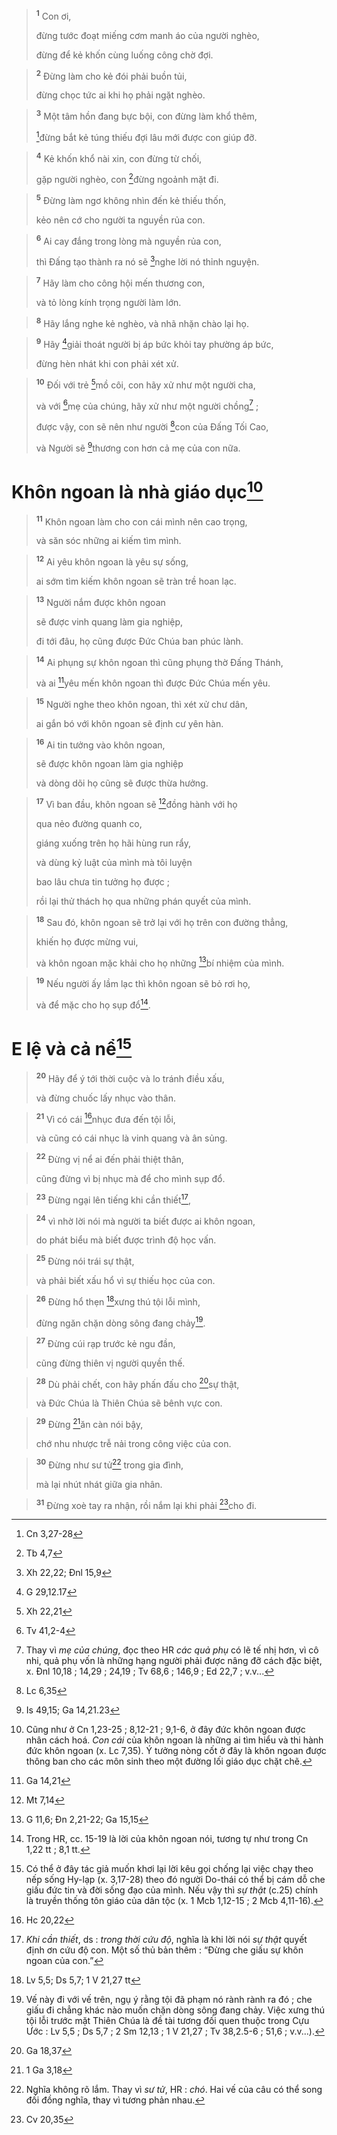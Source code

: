 
> <sup><b>1</b></sup> Con ơi,
> 
> đừng tước đoạt miếng cơm manh áo của người nghèo,
> 
> đừng để kẻ khốn cùng luống công chờ đợi.
>


> <sup><b>2</b></sup> Đừng làm cho kẻ đói phải buồn tủi,
> 
> đừng chọc tức ai khi họ phải ngặt nghèo.
>


> <sup><b>3</b></sup> Một tâm hồn đang bực bội, con đừng làm khổ thêm,
> 
> [^1*]đừng bắt kẻ túng thiếu đợi lâu mới được con giúp đỡ.
>


> <sup><b>4</b></sup> Kẻ khốn khổ nài xin, con đừng từ chối,
> 
> gặp người nghèo, con [^2*]đừng ngoảnh mặt đi.
>


> <sup><b>5</b></sup> Đừng làm ngơ không nhìn đến kẻ thiếu thốn,
> 
> kẻo nên cớ cho người ta nguyền rủa con.
>


> <sup><b>6</b></sup> Ai cay đắng trong lòng mà nguyền rủa con,
> 
> thì Đấng tạo thành ra nó sẽ [^3*]nghe lời nó thỉnh nguyện.
>


> <sup><b>7</b></sup> Hãy làm cho công hội mến thương con,
> 
> và tỏ lòng kính trọng người làm lớn.
>


> <sup><b>8</b></sup> Hãy lắng nghe kẻ nghèo, và nhã nhặn chào lại họ.
>


> <sup><b>9</b></sup> Hãy [^4*]giải thoát người bị áp bức khỏi tay phường áp bức,
> 
> đừng hèn nhát khi con phải xét xử.
>


> <sup><b>10</b></sup> Đối với trẻ [^5*]mồ côi, con hãy xử như một người cha,
> 
> và với [^6*]mẹ của chúng, hãy xử như một người chồng[^1] ;
> 
> được vậy, con sẽ nên như người [^7*]con của Đấng Tối Cao,
> 
> và Người sẽ [^8*]thương con hơn cả mẹ của con nữa.
>

# Khôn ngoan là nhà giáo dục[^2]

> <sup><b>11</b></sup> Khôn ngoan làm cho con cái mình nên cao trọng,
> 
> và săn sóc những ai kiếm tìm mình.
>


> <sup><b>12</b></sup> Ai yêu khôn ngoan là yêu sự sống,
> 
> ai sớm tìm kiếm khôn ngoan sẽ tràn trề hoan lạc.
>


> <sup><b>13</b></sup> Người nắm được khôn ngoan
> 
> sẽ được vinh quang làm gia nghiệp,
> 
> đi tới đâu, họ cũng được Đức Chúa ban phúc lành.
>


> <sup><b>14</b></sup> Ai phụng sự khôn ngoan thì cũng phụng thờ Đấng Thánh,
> 
> và ai [^9*]yêu mến khôn ngoan thì được Đức Chúa mến yêu.
>


> <sup><b>15</b></sup> Người nghe theo khôn ngoan, thì xét xử chư dân,
> 
> ai gắn bó với khôn ngoan sẽ định cư yên hàn.
>


> <sup><b>16</b></sup> Ai tin tưởng vào khôn ngoan,
> 
> sẽ được khôn ngoan làm gia nghiệp
> 
> và dòng dõi họ cũng sẽ được thừa hưởng.
>


> <sup><b>17</b></sup> Vì ban đầu, khôn ngoan sẽ [^10*]đồng hành với họ
> 
> qua nẻo đường quanh co,
> 
> giáng xuống trên họ hãi hùng run rẩy,
> 
> và dùng kỷ luật của mình mà tôi luyện
> 
> bao lâu chưa tin tưởng họ được ;
> 
> rồi lại thử thách họ qua những phán quyết của mình.
>


> <sup><b>18</b></sup> Sau đó, khôn ngoan sẽ trở lại với họ trên con đường thẳng,
> 
> khiến họ được mừng vui,
> 
> và khôn ngoan mặc khải cho họ những [^11*]bí nhiệm của mình.
>


> <sup><b>19</b></sup> Nếu người ấy lầm lạc thì khôn ngoan sẽ bỏ rơi họ,
> 
> và để mặc cho họ sụp đổ[^3].
>

# E lệ và cả nể[^4]

> <sup><b>20</b></sup> Hãy để ý tới thời cuộc và lo tránh điều xấu,
> 
> và đừng chuốc lấy nhục vào thân.
>


> <sup><b>21</b></sup> Vì có cái [^12*]nhục đưa đến tội lỗi,
> 
> và cũng có cái nhục là vinh quang và ân sủng.
>


> <sup><b>22</b></sup> Đừng vị nể ai đến phải thiệt thân,
> 
> cũng đừng vì bị nhục mà để cho mình sụp đổ.
>


> <sup><b>23</b></sup> Đừng ngại lên tiếng khi cần thiết[^5],
>


> <sup><b>24</b></sup> vì nhờ lời nói mà người ta biết được ai khôn ngoan,
> 
> do phát biểu mà biết được trình độ học vấn.
>


> <sup><b>25</b></sup> Đừng nói trái sự thật,
> 
> và phải biết xấu hổ vì sự thiếu học của con.
>


> <sup><b>26</b></sup> Đừng hổ thẹn [^13*]xưng thú tội lỗi mình,
> 
> đừng ngăn chặn dòng sông đang chảy[^6].
>


> <sup><b>27</b></sup> Đừng cúi rạp trước kẻ ngu đần,
> 
> cũng đừng thiên vị người quyền thế.
>


> <sup><b>28</b></sup> Dù phải chết, con hãy phấn đấu cho [^14*]sự thật,
> 
> và Đức Chúa là Thiên Chúa sẽ bênh vực con.
>


> <sup><b>29</b></sup> Đừng [^15*]ăn càn nói bậy,
> 
> chớ nhu nhược trễ nải trong công việc của con.
>


> <sup><b>30</b></sup> Đừng như sư tử[^7] trong gia đình,
> 
> mà lại nhút nhát giữa gia nhân.
>


> <sup><b>31</b></sup> Đừng xoè tay ra nhận, rồi nắm lại khi phải [^16*]cho đi.
>

[^1]: Thay vì <i>mẹ của chúng</i>, đọc theo HR <i>các quả phụ</i> có lẽ tế nhị hơn, vì cô nhi, quả phụ vốn là những hạng người phải được nâng đỡ cách đặc biệt, x. Đnl 10,18 ; 14,29 ; 24,19 ; Tv 68,6 ; 146,9 ; Ed 22,7 ; v.v...
[^2]: Cũng như ở Cn 1,23-25 ; 8,12-21 ; 9,1-6, ở đây đức khôn ngoan được nhân cách hoá. <i>Con cái</i> của khôn ngoan là những ai tìm hiểu và thi hành đức khôn ngoan (x. Lc 7,35). Ý tưởng nòng cốt ở đây là khôn ngoan được thông ban cho các môn sinh theo một đường lối giáo dục chặt chẽ.
[^3]: Trong HR, cc. 15-19 là lời của khôn ngoan nói, tương tự như trong Cn 1,22 tt ; 8,1 tt.
[^4]: Có thể ở đây tác giả muốn khơi lại lời kêu gọi chống lại việc chạy theo nếp sống Hy-lạp (x. 3,17-28) theo đó người Do-thái có thể bị cám dỗ che giấu đức tin và đời sống đạo của mình. Nếu vậy thì <i>sự thật</i> (c.25) chính là truyền thống tôn giáo của dân tộc (x. 1 Mcb 1,12-15 ; 2 Mcb 4,11-16).
[^5]: <i>Khi cần thiết</i>, ds : <i>trong thời cứu độ</i>, nghĩa là khi lời nói <i>sự thật</i> quyết định ơn cứu độ con. Một số thủ bản thêm : “Đừng che giấu sự khôn ngoan của con.”
[^6]: Vế này đi với vế trên, ngụ ý rằng tội đã phạm nó rành rành ra đó ; che giấu đi chẳng khác nào muốn chặn dòng sông đang chảy. Việc xưng thú tội lỗi trước mặt Thiên Chúa là đề tài tương đối quen thuộc trong Cựu Ước : Lv 5,5 ; Ds 5,7 ; 2 Sm 12,13 ; 1 V 21,27 ; Tv 38,2.5-6 ; 51,6 ; v.v...).
[^7]: Nghĩa không rõ lắm. Thay vì <i>sư tử</i>, HR : <i>chó</i>. Hai vế của câu có thể song đối đồng nghĩa, thay vì tương phản nhau.
[^1*]: Cn 3,27-28
[^2*]: Tb 4,7
[^3*]: Xh 22,22; Đnl 15,9
[^4*]: G 29,12.17
[^5*]: Xh 22,21
[^6*]: Tv 41,2-4
[^7*]: Lc 6,35
[^8*]: Is 49,15; Ga 14,21.23
[^9*]: Ga 14,21
[^10*]: Mt 7,14
[^11*]: G 11,6; Đn 2,21-22; Ga 15,15
[^12*]: Hc 20,22
[^13*]: Lv 5,5; Ds 5,7; 1 V 21,27 tt
[^14*]: Ga 18,37
[^15*]: 1 Ga 3,18
[^16*]: Cv 20,35
